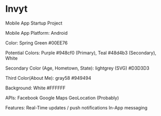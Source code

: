 # Invyt

Mobile App Startup Project

Mobile App Platform:
Android

Color:
Spring Green #00EE76

Potential Colors: Purple #948cf0 (Primary), Teal #48d4b3 (Secondary), White

Secondary Color (Age, Hometown, State): 
lightgrey (SVG)	#D3D3D3

Third Color(About Me):
gray58	#949494

Background:
White #FFFFFF

APIs: 
Facebook
Google Maps GeoLocation (Probably)

Features: 
Real-Time updates / push notifications
In-App messaging
